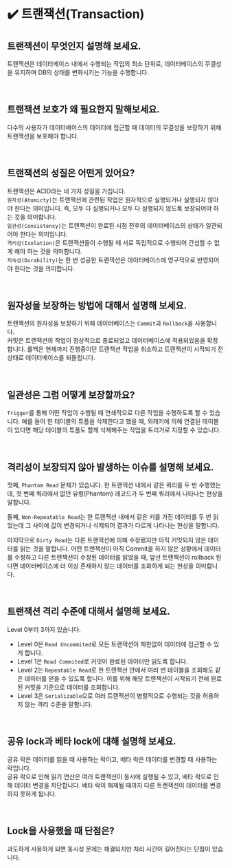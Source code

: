 # ✔️ 트랜잭션(Transaction)

## 트랜잭션이 무엇인지 설명해 보세요.
트랜잭션은 데이터베이스 내에서 수행되는 작업의 최소 단위로, 
데이터베이스의 무결성을 유지하며 DB의 상태를 변화시키는 기능을 수행합니다.

<br>

## 트랜잭션 보호가 왜 필요한지 말해보세요.
다수의 사용자가 데이터베이스의 데이터에 접근할 때 데이터의 무결성을 보장하기 위해 트랜잭션을 보호해야 합니다.

<br>

## 트랜잭션의 성질은 어떤게 있어요?
트랜잭션은 ACID라는 네 가지 성질을 가집니다.<br>
`원자성(Atomicty)`는 트랜잭션에 관련된 작업은 원자적으로 실행되거나 실행되지 않아야 한다는 의미입니다.
즉, 모두 다 실행되거나 모두 다 실행되지 않도록 보장되어야 하는 것을 의미합니다.<br>
`일관성(Consistency)`는 트랜잭션이 완료된 시점 전후의 데이터베이스의 상태가 일관되어야 한다는 의미입니다.<br>
`격리성(Isolation)`은 트랜잭션들이 수행될 때 서로 독립적으로 수행되어 간섭할 수 없게 해야 하는 것을 의미합니다.<br>
`지속성(Durability)`는 한 번 성공한 트랜잭션은 데이터베이스에 영구적으로 반영되어야 한다는 것을 의미합니다.

<br>

## 원자성을 보장하는 방법에 대해서 설명해 보세요.
트랜잭션의 원자성을 보장하기 위해 데이터베이스는 `Commit`과 `Rollback`을 사용합니다.<br>
커밋은 트랜잭션의 작업이 정상적으로 종료되었고 데이터베이스에 적용되었음을 확정합니다.
롤백은 현재까지 진행중이던 트랜잭션 작업을 취소하고 트랜잭션이 시작되기 전 상태로 데이터베이스를 되돌립니다.

<br>

## 일관성은 그럼 어떻게 보장할까요?
`Trigger`를 통해 어떤 작업이 수행될 때 연쇄적으로 다른 작업을 수행하도록 할 수 있습니다.
예를 들어 한 테이블의 튜플을 삭제한다고 했을 때, 외래키에 의해 연결된 테이블이 있다면 해당 테이블의 튜플도 함께 삭제해주는 작업을 트리거로 지정할 수 있습니다.

<br>

## 격리성이 보장되지 않아 발생하는 이슈를 설명해 보세요.
첫째, `Phantom Read` 문제가 있습니다. 
한 트랜잭션 내에서 같은 쿼리를 두 번 수행했는데, 
첫 번째 쿼리에서 없던 유령(Phantom) 레코드가 두 번째 쿼리에서 나타나는 현상을 말합니다.<br>

둘째, `Non-Repeatable Read`는 한 트랜잭션 내에서 같은 키를 가진 데이터를 두 번 읽었는데 
그 사이에 값이 변경되거나 삭제되어 결과가 다르게 나타나는 현상을 말합니다.<br>

마지막으로 `Dirty Read`는 다른 트랜잭션에 의해 수정됐지만 아직 커밋되지 않은 데이터를 읽는 것을 말합니다.
어떤 트랜잭션이 아직 Commit을 하지 않은 상황에서 데이터를 수정하고 다른 트랜잭션이 수정된 데이터를 읽었을 때, 
앞선 트랜잭션이 rollback 된다면 데이터베이스에 더 이상 존재하지 않는 데이터를 조회하게 되는 현상을 의미합니다.

<br>

## 트랜잭션 격리 수준에 대해서 설명해 보세요.
Level 0부터 3까지 있습니다.
- Level 0은 `Read Uncommited`로 모든 트랜잭션이 제한없이 데이터에 접근할 수 있게 합니다.
- Level 1은 `Read Commited`로 커밋이 완료된 데이터만 읽도록 합니다.
- Level 2는 `Repeatable Read`로 한 트랜잭션 안에서 여러 번 테이블을 조회해도 같은 데이터를 얻을 수 있도록 합니다.
  이를 위해 해당 트랜잭션이 시작되기 전에 완료된 커밋을 기준으로 데이터를 조회합니다.
- Level 3은 `Serializable`으로 여러 트랜잭션이 병렬적으로 수행되는 것을 허용하지 않는 격리 수준을 말합니다.

<br>

## 공유 lock과 베타 lock에 대해 설명해 보세요.
공유 락은 데이터를 읽을 때 사용하는 락이고, 베타 락은 데이터를 변경할 때 사용하는 락입니다.<br>
공유 락으로 인해 읽기 연산은 여러 트랜잭션이 동시에 실행될 수 있고, 베타 락으로 인해 데이터 변경을 차단합니다.
베타 락이 해제될 때까지 다른 트랜잭션이 데이터를 변경하지 못하게 됩니다.

<br>

## Lock을 사용했을 때 단점은?
과도하게 사용하게 되면 동시성 문제는 해결되지만 처리 시간이 길어진다는 단점이 있습니다.
